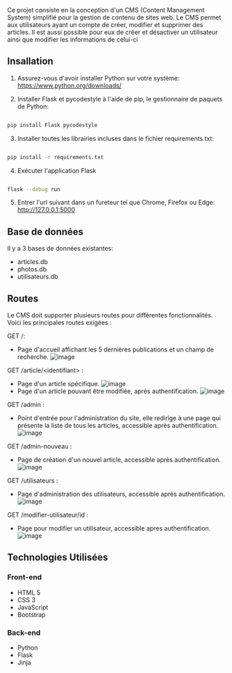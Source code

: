 <p>Ce projet consiste en la conception d'un CMS (Content Management System) simplifié pour la gestion de contenu de sites web. 
  Le CMS permet aux utilisateurs ayant un compte de créer, modifier et supprimer des articles. Il est aussi possible pour eux de créer et désactiver un utilisateur ainsi que modifier les informations de celui-ci</p>

<h2>Insallation</h2>

1. Assurez-vous d'avoir installer Python sur votre système: https://www.python.org/downloads/

2. Installer Flask et pycodestyle à l'aide de pip, le gestionnaire de paquets de Python:

```bash

pip install Flask pycodestyle

```

3. Installer toutes les librairies incluses dans le fichier requirements.txt:
   
```bash

pip install -r requirements.txt

```

4. Exécuter l'application Flask

```bash

flask --debug run

```

5. Entrer l'url suivant dans un fureteur tel que Chrome, Firefox ou Edge:
http://127.0.0.1:5000


<h2>Base de données</h2>
Il y a 3 bases de données existantes:

  - articles.db
  - photos.db
  - utilisateurs.db

<h2>Routes</h2>
Le CMS doit supporter plusieurs routes pour différentes fonctionnalités. Voici les principales routes exigées :

GET /: 
  - Page d'accueil affichant les 5 dernières publications et un champ de recherche.
    ![image](https://github.com/mileneDesjardins/CMS/assets/106025922/1a60e2dc-1634-454e-aee1-9b15f7954200)

GET /article/&lt;identifiant&gt; : 
  - Page d'un article spécifique.
    ![image](https://github.com/mileneDesjardins/CMS/assets/106025922/998cdfba-cd05-4b8a-a25a-d276c5022b05)
  - Page d'un article pouvant être modifiée, après authentification.
    ![image](https://github.com/mileneDesjardins/CMS/assets/106025922/d6214371-2e2e-4e9b-ab44-caf258550ef7)

GET /admin : 
  - Point d'entrée pour l'administration du site, elle redirige à une page qui présente la liste de tous les articles, accessible après authentification.
    ![image](https://github.com/mileneDesjardins/CMS/assets/106025922/c8519f1a-2fdb-4ab4-974b-f8a8c3e6450a)

GET /admin-nouveau : 
  - Page de création d'un nouvel article, accessible après authentification.
    ![image](https://github.com/mileneDesjardins/CMS/assets/106025922/7f08aaae-a828-439d-beb3-6c6ce26837ef)

GET /utilisateurs : 
  - Page d'administration des utilisateurs, accessible après authentification.
    ![image](https://github.com/mileneDesjardins/CMS/assets/106025922/90da1079-e2db-4a52-b3e9-9a3db8ea8a90)

GET /modifier-utilisateur/id :
  - Page pour modifier un utilisateur, accessible apres authentification.
    ![image](https://github.com/mileneDesjardins/CMS/assets/106025922/55a5147d-22fe-412e-9fdd-6045a3d0c6b8)
    

<h2>Technologies Utilisées</h2>

<h3>Front-end</h3>

  - HTML 5
  - CSS 3
  - JavaScript
  - Bootstrap

<h3>Back-end</h3>

  - Python
  - Flask
  - Jinja


